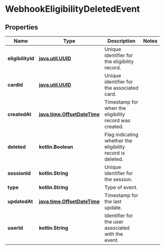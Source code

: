 
# WebhookEligibilityDeletedEvent

## Properties
| Name | Type | Description | Notes |
| ------------ | ------------- | ------------- | ------------- |
| **eligibilityId** | [**java.util.UUID**](java.util.UUID.md) | Unique identifier for the eligibility record. |  |
| **cardId** | [**java.util.UUID**](java.util.UUID.md) | Unique identifier for the associated card. |  |
| **createdAt** | [**java.time.OffsetDateTime**](java.time.OffsetDateTime.md) | Timestamp for when the eligibility record was created. |  |
| **deleted** | **kotlin.Boolean** | Flag indicating whether the eligibility record is deleted. |  |
| **sessionId** | **kotlin.String** | Unique identifier for the session. |  |
| **type** | **kotlin.String** | Type of event. |  |
| **updatedAt** | [**java.time.OffsetDateTime**](java.time.OffsetDateTime.md) | Timestamp for the last update. |  |
| **userId** | **kotlin.String** | Identifier for the user associated with the event. |  |



